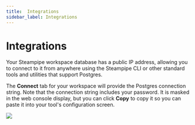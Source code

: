 ```yaml
---
title:  Integrations
sidebar_label: Integrations
---
```


# Integrations

Your Steampipe workspace database has a public IP address, allowing you to connect to it from anywhere using the Steampipe CLI or other standard tools and utilities that support Postgres.

The **Connect** tab for your workspace will provide the Postgres connection string.  Note that the connection string includes your password. It is masked in the web console display, but you can click **Copy** to copy it so you can paste it into your tool's configuration screen.

<div style={{"marginTop":"1em", "marginBottom":"1em", "width":"90%"}}>
<img src="/images/docs/cloud/int_connecting.png"/>
</div>





